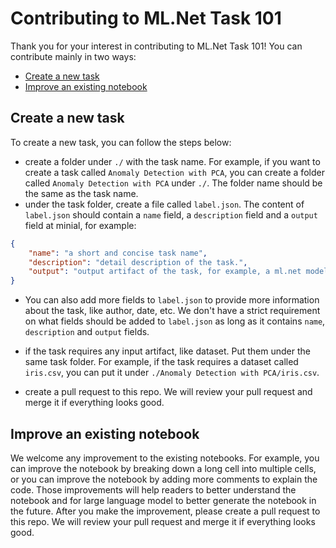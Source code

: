# Contributing to ML.Net Task 101

Thank you for your interest in contributing to ML.Net Task 101! You can contribute mainly in two ways:

- [Create a new task](#create-a-new-task)
- [Improve an existing notebook](#improve-an-existing-notebook)

## Create a new task
To create a new task, you can follow the steps below:
- create a folder under `./` with the task name. For example, if you want to create a task called `Anomaly Detection with PCA`, you can create a folder called `Anomaly Detection with PCA` under `./`. The folder name should be the same as the task name.
- under the task folder, create a file called `label.json`. The content of `label.json` should contain a `name` field, a `description` field and a `output` field at minial, for example:
```json
{
    "name": "a short and concise task name",
    "description": "detail description of the task.",
    "output": "output artifact of the task, for example, a ml.net model file. We will use this output to verify the correctness of the solution."
}
```
- You can also add more fields to `label.json` to provide more information about the task, like author, date, etc. We don't have a strict requirement on what fields should be added to `label.json` as long as it contains `name`, `description` and `output` fields.

- if the task requires any input artifact, like dataset. Put them under the same task folder. For example, if the task requires a dataset called `iris.csv`, you can put it under `./Anomaly Detection with PCA/iris.csv`.
- create a pull request to this repo. We will review your pull request and merge it if everything looks good.

## Improve an existing notebook
We welcome any improvement to the existing notebooks. For example, you can improve the notebook by breaking down a long cell into multiple cells, or you can improve the notebook by adding more comments to explain the code. Those improvements will help readers to better understand the notebook and for large language model to better generate the notebook in the future.
After you make the improvement, please create a pull request to this repo. We will review your pull request and merge it if everything looks good.
